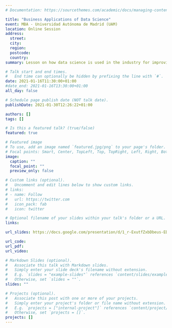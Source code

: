 ```yaml
---
# Documentation: https://sourcethemes.com/academic/docs/managing-content/

title: "Business Applications of Data Science"
event: MBA - Universidad Autónoma de Madrid (UAM)
location: Online Session
address:
  street:
  city:
  region:
  postcode:
  country:
summary: Lesson on how data science is used in the industry for improving products, creating new ones and optimizing companies operations.

# Talk start and end times.
#   End time can optionally be hidden by prefixing the line with `#`.
date: 2021-01-16T11:30:00+01:00
#date_end: 2021-01-16T13:30:00+01:00
all_day: false

# Schedule page publish date (NOT talk date).
publishDate: 2021-01-30T12:26:22+01:00

authors: []
tags: []

# Is this a featured talk? (true/false)
featured: true

# Featured image
# To use, add an image named `featured.jpg/png` to your page's folder. 
# Focal points: Smart, Center, TopLeft, Top, TopRight, Left, Right, BottomLeft, Bottom, BottomRight.
image:
  caption: ""
  focal_point: ""
  preview_only: false

# Custom links (optional).
#   Uncomment and edit lines below to show custom links.
# links:
# - name: Follow
#   url: https://twitter.com
#   icon_pack: fab
#   icon: twitter

# Optional filename of your slides within your talk's folder or a URL.
links:

url_slides: https://docs.google.com/presentation/d/1_r-ExutfZxbDbeus-EDDjBPBtlZY-Gkj_3RhD4J5GP0/edit?usp=sharing

url_code:
url_pdf:
url_video: 

# Markdown Slides (optional).
#   Associate this talk with Markdown slides.
#   Simply enter your slide deck's filename without extension.
#   E.g. `slides = "example-slides"` references `content/slides/example-slides.md`.
#   Otherwise, set `slides = ""`.
slides: ""

# Projects (optional).
#   Associate this post with one or more of your projects.
#   Simply enter your project's folder or file name without extension.
#   E.g. `projects = ["internal-project"]` references `content/project/deep-learning/index.md`.
#   Otherwise, set `projects = []`.
projects: []
---
```


